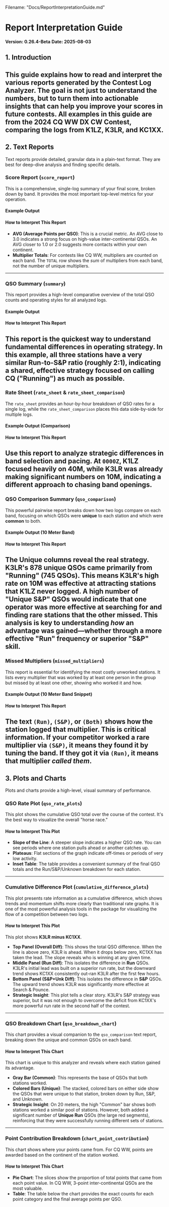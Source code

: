 Filename: "Docs/ReportInterpretationGuide.md"

# Report Interpretation Guide

**Version: 0.26.4-Beta**
**Date: 2025-08-03**

## 1. Introduction

This guide explains how to read and interpret the various reports generated by the Contest Log Analyzer. The goal is not just to understand the numbers, but to turn them into actionable insights that can help you improve your scores in future contests. All examples in this guide are from the **2024 CQ WW DX CW Contest**, comparing the logs from K1LZ, K3LR, and KC1XX.
---

## 2. Text Reports

Text reports provide detailed, granular data in a plain-text format. They are best for deep-dive analysis and finding specific details.

### Score Report (`score_report`)

This is a comprehensive, single-log summary of your final score, broken down by band. It provides the most important top-level metrics for your operation.

#### Example Output

#### How to Interpret This Report

* **AVG (Average Points per QSO)**: This is a crucial metric. An AVG close to 3.0 indicates a strong focus on high-value inter-continental QSOs. An AVG closer to 1.0 or 2.0 suggests more contacts within your own continent.
* **Multiplier Totals**: For contests like CQ WW, multipliers are counted on each band. The `TOTAL` row shows the *sum* of multipliers from each band, not the number of unique multipliers.
---

### QSO Summary (`summary`)

This report provides a high-level comparative overview of the total QSO counts and operating styles for all analyzed logs.

#### Example Output

#### How to Interpret This Report

This report is the quickest way to understand fundamental differences in operating strategy. In this example, all three stations have a very similar **Run-to-S&P ratio** (roughly 2:1), indicating a shared, effective strategy focused on calling CQ ("Running") as much as possible.
---

### Rate Sheet (`rate_sheet` & `rate_sheet_comparison`)

The `rate_sheet` provides an hour-by-hour breakdown of QSO rates for a single log, while the `rate_sheet_comparison` places this data side-by-side for multiple logs.

#### Example Output (Comparison)

#### How to Interpret This Report

Use this report to analyze strategic differences in band selection and pacing. At `0000Z`, K1LZ focused heavily on 40M, while K3LR was already making significant numbers on 10M, indicating a different approach to chasing band openings.
---

### QSO Comparison Summary (`qso_comparison`)

This powerful pairwise report breaks down how two logs compare on each band, focusing on which QSOs were **unique** to each station and which were **common** to both.

#### Example Output (10 Meter Band)

#### How to Interpret This Report

The **Unique** columns reveal the real strategy. K3LR's 878 unique QSOs came primarily from "Running" (745 QSOs). This means K3LR's high rate on 10M was effective at attracting stations that K1LZ never logged. A high number of "Unique S&P" QSOs would indicate that one operator was more effective at searching for and finding rare stations that the other missed. This analysis is key to understanding *how* an advantage was gained—whether through a more effective "Run" frequency or superior "S&P" skill.
---

### Missed Multipliers (`missed_multipliers`)

This report is essential for identifying the most costly unworked stations. It lists every multiplier that was worked by at least one person in the group but missed by at least one other, showing who worked it and how.

#### Example Output (10 Meter Band Snippet)

#### How to Interpret This Report

The text `(Run)`, `(S&P)`, or `(Both)` shows how the station logged that multiplier. This is critical information. If your competitor worked a rare multiplier via `(S&P)`, it means they found it by tuning the band. If they got it via `(Run)`, it means that multiplier *called them*.
---

## 3. Plots and Charts

Plots and charts provide a high-level, visual summary of performance.

### QSO Rate Plot (`qso_rate_plots`)

This plot shows the cumulative QSO total over the course of the contest. It's the best way to visualize the overall "horse race."

#### How to Interpret This Plot

* **Slope of the Line**: A steeper slope indicates a higher QSO rate. You can see periods where one station pulls ahead or another catches up.
* **Plateaus**: Flat sections of the graph indicate off-times or periods of very low activity.
* **Inset Table**: The table provides a convenient summary of the final QSO totals and the Run/S&P/Unknown breakdown for each station.
---

### Cumulative Difference Plot (`cumulative_difference_plots`)

This plot presents rate information as a cumulative difference, which shows trends and momentum shifts more clearly than traditional rate graphs. It is one of the most powerful analysis tools in the package for visualizing the flow of a competition between two logs.

#### How to Interpret This Plot

This plot shows **K3LR minus KC1XX**.
* **Top Panel (Overall Diff)**: This shows the total QSO difference. When the line is above zero, K3LR is ahead. When it drops below zero, KC1XX has taken the lead. The slope reveals who is winning at any given time.
* **Middle Panel (Run Diff)**: This isolates the difference in **Run** QSOs. K3LR's initial lead was built on a superior run rate, but the downward trend shows KC1XX consistently out-ran K3LR after the first few hours.
* **Bottom Panel (S&P+Unk Diff)**: This isolates the difference in **S&P** QSOs. The upward trend shows K3LR was significantly more effective at Search & Pounce.
* **Strategic Insight**: This plot tells a clear story. K3LR's S&P strategy was superior, but it was not enough to overcome the deficit from KC1XX's more powerful run rate in the second half of the contest.
---

### QSO Breakdown Chart (`qso_breakdown_chart`)

This chart provides a visual companion to the `qso_comparison` text report, breaking down the unique and common QSOs on each band.

#### How to Interpret This Chart

This chart is unique to this analyzer and reveals where each station gained its advantage.
* **Gray Bar (Common)**: This represents the base of QSOs that both stations worked.
* **Colored Bars (Unique)**: The stacked, colored bars on either side show the QSOs that were unique to that station, broken down by Run, S&P, and Unknown.
* **Strategic Insight**: On 20 meters, the high "Common" bar shows both stations worked a similar pool of stations. However, both added a significant number of **Unique Run** QSOs (the large red segments), reinforcing that they were successfully running different sets of stations.
---

### Point Contribution Breakdown (`chart_point_contribution`)

This chart shows where your points came from. For CQ WW, points are awarded based on the continent of the station worked.

#### How to Interpret This Chart

* **Pie Chart**: The slices show the proportion of total points that came from each point value. In CQ WW, 3-point inter-continental QSOs are the most valuable.
* **Table**: The table below the chart provides the exact counts for each point category and the final average points per QSO.